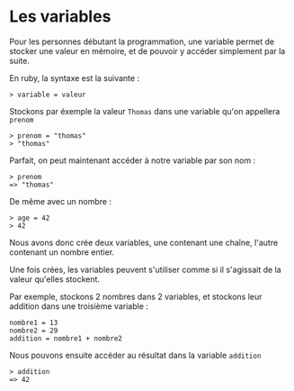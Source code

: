 Les variables
==============

Pour les personnes débutant la programmation, une variable permet de stocker une valeur en mémoire, et de pouvoir y accéder simplement par la suite.

En ruby, la syntaxe est la suivante :

    > variable = valeur

Stockons par éxemple la valeur ``Thomas`` dans une variable qu'on appellera ``prenom``

    > prenom = "thomas"
    > "thomas"

Parfait, on peut maintenant accéder à notre variable par son nom :

    > prenom
    => "thomas"

De même avec un nombre :

    > age = 42
    > 42

Nous avons donc crée deux variables, une contenant une chaîne, l'autre contenant un nombre entier.

Une fois crées, les variables peuvent s'utiliser comme si il s'agissait de la valeur qu'elles stockent.

Par exemple, stockons 2 nombres dans 2 variables, et stockons leur addition dans une troisième variable :

    nombre1 = 13
    nombre2 = 29
    addition = nombre1 + nombre2

Nous pouvons ensuite accéder au résultat dans la variable ``addition``

    > addition
    => 42
